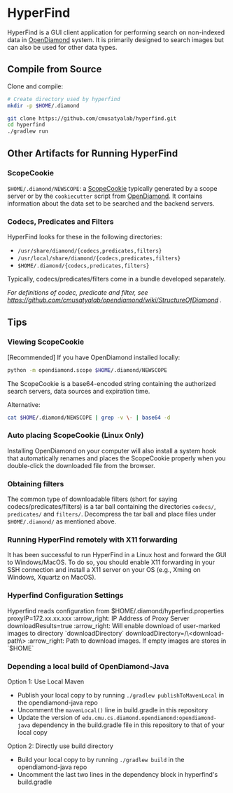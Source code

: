 # HyperFind

HyperFind is a GUI client application for performing search on non-indexed data in [OpenDiamond](http://diamond.cs.cmu.edu/) system. It is primarily designed to search images but can also be used for other data types.

## Compile from Source

Clone and compile:
```bash
# Create directory used by hyperfind
mkdir -p $HOME/.diamond

git clone https://github.com/cmusatyalab/hyperfind.git
cd hyperfind
./gradlew run
```

## Other Artifacts for Running HyperFind

### ScopeCookie

`$HOME/.diamond/NEWSCOPE`: a [ScopeCookie](https://github.com/cmusatyalab/opendiamond/wiki/ScopeCookie) typically 
generated by a scope server or by the `cookiecutter` script from [OpenDiamond](http://diamond.cs.cmu.edu/). It contains information about the data set to be searched and the backend servers.

### Codecs, Predicates and Filters

HyperFind looks for these in the following directories:

+ `/usr/share/diamond/{codecs,predicates,filters}`
+ `/usr/local/share/diamond/{codecs,predicates,filters}`
+ `$HOME/.diamond/{codecs,predicates,filters}`

Typically, codecs/predicates/filters come in a bundle developed separately.

*For definitions of codec, predicate and filter, see https://github.com/cmusatyalab/opendiamond/wiki/StructureOfDiamond .*


## Tips

### Viewing ScopeCookie
[Recommended] If you have OpenDiamond installed locally:
```bash
python -m opendiamond.scope $HOME/.diamond/NEWSCOPE
```

The ScopeCookie is a base64-encoded string containing the authorized search servers, data sources and expiration time.

Alternative:
```bash
cat $HOME/.diamond/NEWSCOPE | grep -v \- | base64 -d
```

### Auto placing ScopeCookie (Linux Only)
Installing OpenDiamond on your computer will also install a system hook that automatically renames and places
the ScopeCookie properly when you double-click the downloaded file from the browser.

### Obtaining filters
The common type of downloadable filters (short for saying codecs/predicates/filters) is
a tar ball containing the directories `codecs/`, `predicates/` and `filters/`.
Decompress the tar ball and place files under `$HOME/.diamond/` as mentioned above.

### Running HyperFind remotely with X11 forwarding
It has been successful to run HyperFind in a Linux host and forward the GUI to Windows/MacOS.
To do so, you should enable X11 forwarding in your SSH connection and install a X11 server on your OS
(e.g., Xming on Windows, Xquartz on MacOS).

### Hyperfind Configuration Settings
Hyperfind reads configuration from $HOME/.diamond/hyperfind.properties
proxyIP=172.xx.xx.xxx :arrow_right: IP Address of Proxy Server  
downloadResults=true :arrow_right: Will enable download of user-marked images to directory `downloadDirectory` 
downloadDirectory=/\<download-path\> :arrow_right: Path to download images. If empty images are stores in `$HOME`   

### Depending a local build of OpenDiamond-Java

Option 1: Use Local Maven

- Publish your local copy to by running `./gradlew publishToMavenLocal` in the opendiamond-java repo
- Uncomment the `mavenLocal()` line in build.gradle in this repository
- Update the version of `edu.cmu.cs.diamond.opendiamond:opendiamond-java` dependency in the build.gradle file in this repository to that of your local copy

Option 2: Directly use build directory

- Build your local copy to by running `./gradlew build` in the opendiamond-java repo
- Uncomment the last two lines in the dependency block in hyperfind's build.gradle
